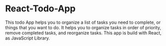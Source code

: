 # React-Todo-App
 This todo App helps you to organize a list of tasks you need to complete, or things that you want to do. It helps you to organize tasks in order of priority, remove completed tasks, and reorganize tasks. This app is build with React, as JavaScript Library. 
